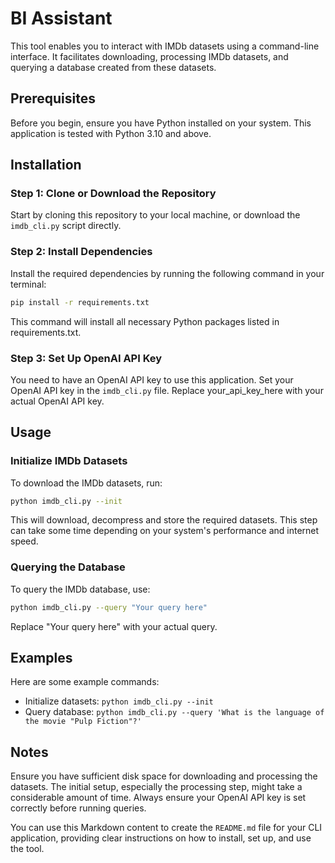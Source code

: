 # BI Assistant

This tool enables you to interact with IMDb datasets using a command-line interface. It facilitates downloading, processing IMDb datasets, and querying a database created from these datasets.

## Prerequisites

Before you begin, ensure you have Python installed on your system. This application is tested with Python 3.10 and above.

## Installation

### Step 1: Clone or Download the Repository

Start by cloning this repository to your local machine, or download the `imdb_cli.py` script directly.

### Step 2: Install Dependencies

Install the required dependencies by running the following command in your terminal:

```bash
pip install -r requirements.txt
```
This command will install all necessary Python packages listed in requirements.txt.

### Step 3: Set Up OpenAI API Key
You need to have an OpenAI API key to use this application. Set your OpenAI API key in the `imdb_cli.py` file.
Replace your_api_key_here with your actual OpenAI API key.

## Usage
### Initialize IMDb Datasets
To download the IMDb datasets, run:

```bash
python imdb_cli.py --init
```
This will download, decompress and store the required datasets. This step can take some time depending on your system's performance and internet speed.


### Querying the Database
To query the IMDb database, use:

```bash
python imdb_cli.py --query "Your query here"
```
Replace "Your query here" with your actual query.

## Examples
Here are some example commands:

- Initialize datasets: `python imdb_cli.py --init`
- Query database: `python imdb_cli.py --query 'What is the language of the movie "Pulp Fiction"?'`

## Notes
Ensure you have sufficient disk space for downloading and processing the datasets.
The initial setup, especially the processing step, might take a considerable amount of time.
Always ensure your OpenAI API key is set correctly before running queries.

You can use this Markdown content to create the `README.md` file for your CLI application, providing clear instructions on how to install, set up, and use the tool.
